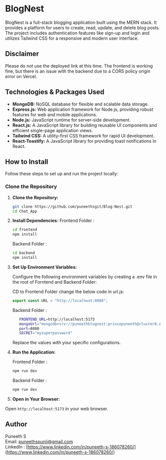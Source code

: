 # BlogNest

BlogNest is a full-stack blogging application built using the MERN stack. It provides a platform for users to create, read, update, and delete blog posts. The project includes authentication features like sign-up and login and utilizes Tailwind CSS for a responsive and modern user interface.

## Disclaimer

Please do not use the deployed link at this time. The frontend is working fine, but there is an issue with the backend due to a CORS policy origin error on Vercel.

## Technologies & Packages Used

- **MongoDB:** NoSQL database for flexible and scalable data storage.
- **Express.js:** Web application framework for Node.js, providing robust features for web and mobile applications.
- **Node.js:** JavaScript runtime for server-side development.
- **React.js:** A JavaScript library for building reusable UI components and efficient single-page application views.
- **Tailwind CSS:** A utility-first CSS framework for rapid UI development.
- **React-Toastify:** A JavaScript library for providing toast notifications in React.

## How to Install

Follow these steps to set up and run the project locally:

### Clone the Repository

1.  **Clone the Repository:**

    ```bash
    git clone https://github.com/puneethsgit/Blog-Nest.git
    cd Chat_App
    ```
    
2.  **Install Dependencies:**
    Frontend Folder :

    ```bash
    cd frontend
    npm install
    ```

    Backend Folder :

    ```bash
    cd backend
    npm install
    ```

3.  **Set Up Environment Variables:**

    Configure the following environment variables by creating a .env file in the root of Forntend and Backend Folder:

    CD to Frontend Folder change the below code in url.js:

    ```url.js
    export const URL = "http://localhost:8080";
    ```

    Backend Folder :

    ```bash
       FRONTEND_URL=http://localhost:5173
       mongoUrl="mongodb+srv://puneethblognest:princepuneeth@cluster0.cojpe.mongodb.net/"
       port=8080
       SECRET="mysuperpassword"

    ```

    Replace the values with your specific configurations.
  
4.  **Run the Application:**

    Frontend Folder :

    ```bash
    npm run dev
    ```

    Backend Folder :

    ```bash
    npm run dev
    ```

5.  **Open in Your Browser:**

Open `http://localhost:5173` in your web browser.

## Author

Puneeth S \
Email: puneethspunii@gmail.com \
LinkedIn : [https://www.linkedin.com/in/puneeth-s-186078260/] (https://www.linkedin.com/in/puneeth-s-186078260/)


